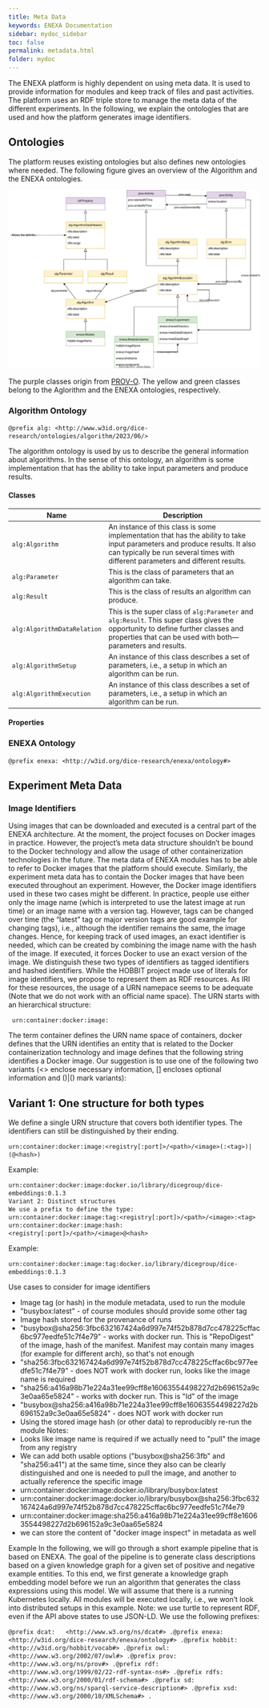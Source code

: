 ```yaml
---
title: Meta Data
keywords: ENEXA Documentation
sidebar: mydoc_sidebar
toc: false
permalink: metadata.html
folder: mydoc
---
```


The ENEXA platform is highly dependent on using meta data. It is used to provide information for modules and keep track of files and past activities. The platform uses an RDF triple store to manage the meta data of the different experiments. In the following, we explain the ontologies that are used and how the platform generates image identifiers.

## Ontologies

The platform reuses existing ontologies but also defines new ontologies where needed. The following figure gives an overview of the Algorithm and the ENEXA ontologies.

![ENEXA ontologies](/images/ENEXA-Ontology.svg)

The purple classes origin from [PROV-O](https://www.w3.org/TR/prov-o/). The yellow and green classes belong to the Aglorithm and the ENEXA ontologies, respectively.

### Algorithm Ontology
```
@prefix alg: <http://www.w3id.org/dice-research/ontologies/algorithm/2023/06/>
```

The algorithm ontology is used by us to describe the general information about algorithms. In the sense of this ontology, an algorithm is some implementation that has the ability to take input parameters and produce results. 

#### Classes

| Name | Description |
|------|-------------|
| `alg:Algorithm` | An instance of this class is some implementation that has the ability to take input parameters and produce results. It also can typically be run several times with different parameters and different results. |
| `alg:Parameter` | This is the class of parameters that an algorithm can take. |
| `alg:Result` | This is the class of results an algorithm can produce. |
| `alg:AlgorithmDataRelation` | This is the super class of `alg:Parameter` and `alg:Result`. This super class gives the opportunity to define further classes and properties that can be used with both—parameters and results. |
| `alg:AlgorithmSetup` | An instance of this class describes a set of parameters, i.e., a setup in which an algorithm can be run. |
| `alg:AlgorithmExecution` | An instance of this class describes a set of parameters, i.e., a setup in which an algorithm can be run. |

#### Properties

### ENEXA Ontology
```
@prefix enexa: <http://w3id.org/dice-research/enexa/ontology#>
```


## Experiment Meta Data
### Image Identifiers
Using images that can be downloaded and executed is a central part of the ENEXA architecture. At the moment, the project focuses on Docker images in practice. However, the project’s meta data structure shouldn’t be bound to the Docker technology and allow the usage of other containerization technologies in the future.
The meta data of ENEXA modules has to be able to refer to Docker images that the platform should execute. Similarly, the experiment meta data has to contain the Docker images that have been executed throughout an experiment. However, the Docker image identifiers used in these two cases might be different. In practice, people use either only the image name (which is interpreted to use the latest image at run time) or an image name with a version tag. However, tags can be changed over time (the “latest” tag or major version tags are good example for changing tags), i.e., although the identifier remains the same, the image changes. Hence, for keeping track of used images, an exact identifier is needed, which can be created by combining the image name with the hash of the image. If executed, it forces Docker to use an exact version of the image. We distinguish these two types of identifiers as tagged identifiers and hashed identifiers.
While the HOBBIT project made use of literals for image identifiers, we propose to represent them as RDF resources. As IRI for these resources, the usage of a URN namepace seems to be adequate (Note that we do not work with an official name space). The URN starts with an hierarchical structure:
```
 urn:container:docker:image:
```
The term container defines the URN name space of containers, docker defines that the URN identifies an entity that is related to the Docker containerization technology and image defines that the following string identifies a Docker image. 
Our suggestion is to use one of the following two variants (<> enclose necessary information, [] encloses optional information and ()|() mark variants):
## Variant 1: One structure for both types
We define a single URN structure that covers both identifier types. The identifiers can still be distinguished by their ending.
```
urn:container:docker:image:<registry[:port]>/<path>/<image>(:<tag>)|(@<hash>)
```
Example:
```
urn:container:docker:image:docker.io/library/dicegroup/dice-embeddings:0.1.3
Variant 2: Distinct structures 
We use a prefix to define the type:
urn:container:docker:image:tag:<registry[:port]>/<path>/<image>:<tag>
urn:container:docker:image:hash:<registry[:port]>/<path>/<image>@<hash>
```
Example:
```
urn:container:docker:image:tag:docker.io/library/dicegroup/dice-embeddings:0.1.3
```

Use cases to consider for image identifiers
-	Image tag (or hash) in the module metadata, used to run the module
-	"busybox:latest" - of course modules should provide some other tag
-	Image hash stored for the provenance of runs
-	"busybox@sha256:3fbc632167424a6d997e74f52b878d7cc478225cffac6bc977eedfe51c7f4e79" - works with docker run. This is "RepoDigest" of the image, hash of the manifest. Manifest may contain many images (for example for different arch), so that's not enough
-	"sha256:3fbc632167424a6d997e74f52b878d7cc478225cffac6bc977eedfe51c7f4e79" - does NOT work with docker run, looks like the image name is required
-	"sha256:a416a98b71e224a31ee99cff8e16063554498227d2b696152a9c3e0aa65e5824" - works with docker run. This is "Id" of the image
-	"busybox@sha256:a416a98b71e224a31ee99cff8e16063554498227d2b696152a9c3e0aa65e5824" - does NOT work with docker run
-	Using the stored image hash (or other data) to reproducibly re-run the module
Notes:
-	Looks like image name is required if we actually need to "pull" the image from any registry
-	We can add both usable options ("busybox@sha256:3fb" and "sha256:a41") at the same time, since they also can be clearly distinguished and one is needed to pull the image, and another to actually reference the specific image
-	urn:container:docker:image:docker.io/library/busybox:latest
-	urn:container:docker:image:docker.io/library/busybox@sha256:3fbc632167424a6d997e74f52b878d7cc478225cffac6bc977eedfe51c7f4e79
-	urn:container:docker:image:sha256:a416a98b71e224a31ee99cff8e16063554498227d2b696152a9c3e0aa65e5824
-	we can store the content of "docker image inspect" in metadata as well

Example
In the following, we will go through a short example pipeline that is based on ENEXA. The goal of the pipeline is to generate class descriptions based on a given knowledge graph for a given set of positive and negative example entities. To this end, we first generate a knowledge graph embedding model before we run an algorithm that generates the class expressions using this model.
We will assume that there is a running Kubernetes locally. All modules will be executed locally, i.e., we won’t look into distributed setups in this example.
Note: we use turtle to represent RDF, even if the API above states to use JSON-LD. We use the following prefixes:
```
@prefix dcat:   <http://www.w3.org/ns/dcat#> .@prefix enexa:  <http://w3id.org/dice-research/enexa/ontology#> .@prefix hobbit: <http://w3id.org/hobbit/vocab#> .@prefix owl:    <http://www.w3.org/2002/07/owl#> .@prefix prov:   <http://www.w3.org/ns/prov#> .@prefix rdf:    <http://www.w3.org/1999/02/22-rdf-syntax-ns#> .@prefix rdfs:   <http://www.w3.org/2000/01/rdf-schema#> .@prefix sd:     <http://www.w3.org/ns/sparql-service-description#> .@prefix xsd:    <http://www.w3.org/2000/10/XMLSchema#> .
```
